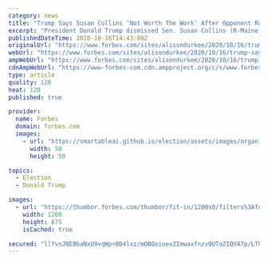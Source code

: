 ```yaml
---
category: news
title: "Trump Says Susan Collins ‘Not Worth The Work’ After Opponent Raises $39.4 Million"
excerpt: "President Donald Trump dismissed Sen. Susan Collins (R-Maine) as “not worth the work” Friday as the senator is expected to vote against Judge Amy Coney Barrett’s confirmation to the U.S. Supreme Court,"
publishedDateTime: 2020-10-16T14:43:00Z
originalUrl: "https://www.forbes.com/sites/alisondurkee/2020/10/16/trump-says-susan-collins-not-worth-the-work-after-opponent-sara-gideon-raises-394-million/"
webUrl: "https://www.forbes.com/sites/alisondurkee/2020/10/16/trump-says-susan-collins-not-worth-the-work-after-opponent-sara-gideon-raises-394-million/"
ampWebUrl: "https://www.forbes.com/sites/alisondurkee/2020/10/16/trump-says-susan-collins-not-worth-the-work-after-opponent-sara-gideon-raises-394-million/amp/"
cdnAmpWebUrl: "https://www-forbes-com.cdn.ampproject.org/c/s/www.forbes.com/sites/alisondurkee/2020/10/16/trump-says-susan-collins-not-worth-the-work-after-opponent-sara-gideon-raises-394-million/amp/"
type: article
quality: 120
heat: 120
published: true

provider:
  name: Forbes
  domain: forbes.com
  images:
    - url: "https://smartableai.github.io/election/assets/images/organizations/forbes.com-50x50.jpg"
      width: 50
      height: 50

topics:
  - Election
  - Donald Trump

images:
  - url: "https://thumbor.forbes.com/thumbor/fit-in/1200x0/filters%3Aformat%28jpg%29/https%3A%2F%2Fspecials-images.forbesimg.com%2Fimageserve%2F5f89ae1e69ee9a3e704d0471%2F0x0.jpg%3FcropX1%3D0%26cropX2%3D3000%26cropY1%3D197%26cropY2%3D1884"
    width: 1200
    height: 675
    isCached: true

secured: "llYvnJNEBbaNxU9vqWp+BD4lxz/mOBQoioexZImwaxfnzvQUTaZIQV47p/LThOWxIZKp52UO3PyuPPPhYpB4im2qgwLLHeDBJkobX/TSYuGfHzXR9tvEewbkI5RA2kHO0im/qjCZH+huJ5O35Q+T3+EyTno21p/GzI4aJIzxIOtkycFNBzTQUOfyY2XQNd3UhbUbQgTI1Q1M6rrN7V5UXu7gkYBO1cCZ6MAeyuwiUeyldGMKsQmBzfQjzkzxZkj+zHipmhubMGVPL3jpQWYO5tkAqYigcWdzU8qjBQvI9MuxmqycBKmjABFvA4k7AtzXDz72N3972vfeLBoDZHBy0O/a8paUj7ZXDgmLcg0ntaI=;f8X4wq6mEghZymt3IC/jOQ=="
---
```


